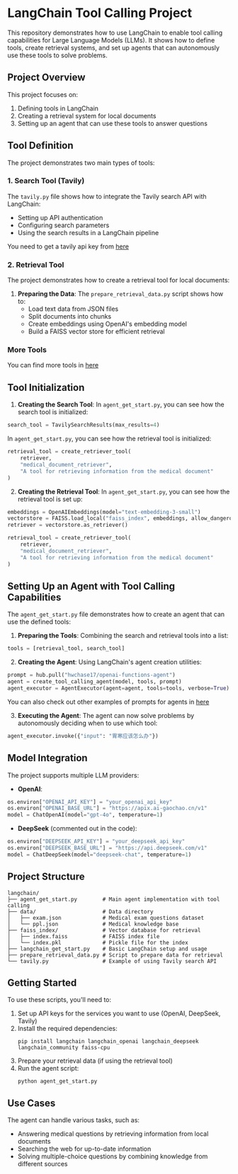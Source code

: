 # LangChain Tool Calling Project

This repository demonstrates how to use LangChain to enable tool calling capabilities for Large Language Models (LLMs). It shows how to define tools, create retrieval systems, and set up agents that can autonomously use these tools to solve problems.

## Project Overview

This project focuses on:
1. Defining tools in LangChain
2. Creating a retrieval system for local documents
3. Setting up an agent that can use these tools to answer questions

## Tool Definition

The project demonstrates two main types of tools:

### 1. Search Tool (Tavily)

The `tavily.py` file shows how to integrate the Tavily search API with LangChain:
- Setting up API authentication
- Configuring search parameters
- Using the search results in a LangChain pipeline

You need to get a tavily api key from [here](https://tavily.com/)


### 2. Retrieval Tool

The project demonstrates how to create a retrieval tool for local documents:

1. **Preparing the Data**: The `prepare_retrieval_data.py` script shows how to:
   - Load text data from JSON files
   - Split documents into chunks
   - Create embeddings using OpenAI's embedding model
   - Build a FAISS vector store for efficient retrieval

### More Tools
You can find more tools in [here](https://python.langchain.com/docs/introduction/)

## Tool Initialization


1. **Creating the Search Tool**: In `agent_get_start.py`, you can see how the search tool is initialized:

```python
search_tool = TavilySearchResults(max_results=4)
```

In `agent_get_start.py`, you can see how the retrieval tool is initialized:

```python
retrieval_tool = create_retriever_tool(
    retriever,
    "medical_document_retriever",
    "A tool for retrieving information from the medical document"
)
```

2. **Creating the Retrieval Tool**: In `agent_get_start.py`, you can see how the retrieval tool is set up:

```python
embeddings = OpenAIEmbeddings(model="text-embedding-3-small")
vectorstore = FAISS.load_local("faiss_index", embeddings, allow_dangerous_deserialization=True)
retriever = vectorstore.as_retriever()

retrieval_tool = create_retriever_tool(
    retriever,
    "medical_document_retriever",
    "A tool for retrieving information from the medical document"
)
```


## Setting Up an Agent with Tool Calling Capabilities

The `agent_get_start.py` file demonstrates how to create an agent that can use the defined tools:

1. **Preparing the Tools**: Combining the search and retrieval tools into a list:
```python
tools = [retrieval_tool, search_tool]
```

2. **Creating the Agent**: Using LangChain's agent creation utilities:
```python
prompt = hub.pull("hwchase17/openai-functions-agent")
agent = create_tool_calling_agent(model, tools, prompt)
agent_executor = AgentExecutor(agent=agent, tools=tools, verbose=True)
```

You can also check out other examples of prompts for agents in [here](https://smith.langchain.com/hub/)

3. **Executing the Agent**: The agent can now solve problems by autonomously deciding when to use which tool:
```python
agent_executor.invoke({"input": "胃寒应该怎么办"})
```

## Model Integration

The project supports multiple LLM providers:

- **OpenAI**:
```python
os.environ["OPENAI_API_KEY"] = "your_openai_api_key"
os.environ["OPENAI_BASE_URL"] = "https://apix.ai-gaochao.cn/v1"
model = ChatOpenAI(model="gpt-4o", temperature=1)
```

- **DeepSeek** (commented out in the code):
```python
os.environ["DEEPSEEK_API_KEY"] = "your_deepseek_api_key"
os.environ["DEEPSEEK_BASE_URL"] = "https://api.deepseek.com/v1"
model = ChatDeepSeek(model="deepseek-chat", temperature=1)
```

## Project Structure

```
langchain/
├── agent_get_start.py        # Main agent implementation with tool calling
├── data/                     # Data directory
│   ├── exam.json             # Medical exam questions dataset
│   └── ppl.json              # Medical knowledge base
├── faiss_index/              # Vector database for retrieval
│   ├── index.faiss           # FAISS index file
│   └── index.pkl             # Pickle file for the index
├── langchain_get_start.py    # Basic LangChain setup and usage
├── prepare_retrieval_data.py # Script to prepare data for retrieval
└── tavily.py                 # Example of using Tavily search API
```

## Getting Started

To use these scripts, you'll need to:

1. Set up API keys for the services you want to use (OpenAI, DeepSeek, Tavily)
2. Install the required dependencies:
   ```
   pip install langchain langchain_openai langchain_deepseek langchain_community faiss-cpu
   ```
3. Prepare your retrieval data (if using the retrieval tool)
4. Run the agent script:
   ```
   python agent_get_start.py
   ```

## Use Cases

The agent can handle various tasks, such as:
- Answering medical questions by retrieving information from local documents
- Searching the web for up-to-date information
- Solving multiple-choice questions by combining knowledge from different sources 